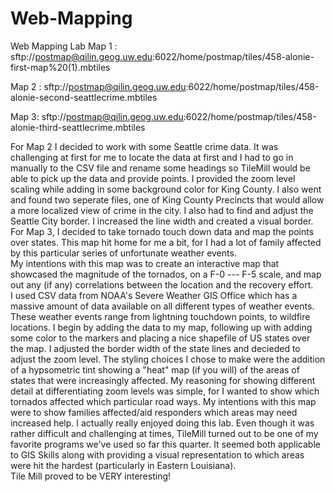 # Web-Mapping
Web Mapping Lab
Map 1 : sftp://postmap@qilin.geog.uw.edu:6022/home/postmap/tiles/458-alonie-first-map%20(1).mbtiles

Map 2 : sftp://postmap@qilin.geog.uw.edu:6022/home/postmap/tiles/458-alonie-second-seattlecrime.mbtiles

Map 3:  sftp://postmap@qilin.geog.uw.edu:6022/home/postmap/tiles/458-alonie-third-seattlecrime.mbtiles

For Map 2 I decided to work with some Seattle crime data. It was challenging at first for me to locate the data at first
and I had to go in manually to the CSV file and rename some headings so TileMill would be able to pick
up the data and provide points.  I provided the zoom level scaling while adding in some background color for 
King County.  I also went and found two seperate files, one of King County Precincts that would allow 
a more localized view of crime in the city.  I also had to find and adjust the Seattle City border.  I increased the
line width and created a visual border.  
For Map 3, I decided to take tornado touch down data and map the points over states.  This map hit home for
me a bit, for I had a lot of family affected by this particular series of unfortunate weather events.  
My intentions with this map was to create an interactive map that showcased the magnitude of the tornados,
on a F-0 --- F-5 scale, and map out any (if any) correlations between the location and the recovery effort.  
I used CSV data from NOAA's Severe Weather GIS Office which has a massive amount of data available
on all different types of weather events.  These weather events range from lightning touchdown points, 
to wildfire locations.  I begin by adding the data to my map, following up with adding some color to the markers
and placing a nice shapefile of US states over the map.  I adjusted the border width of the state lines and
decieded to adjust the zoom level.  The styling choices I chose to make were the addition of a hypsometric tint
showing a "heat" map (if you will) of the areas of states that were increasingly affected.  My reasoning for
showing different detail at differentiating zoom levels was simple, for I wanted to show which tornados affected
which particular road ways.  My intentions with this map were to show families affected/aid responders which areas 
may need increased help.  I actually really enjoyed doing this lab.  Even though it was rather difficult and challenging
at times, TileMill turned out to be one of my favorite programs we've used so far this quarter.  It seemed both applicable 
to GIS Skills along with providing a visual representation to which areas were hit the hardest (particularly in Eastern Louisiana).  
Tile Mill proved to be VERY interesting! 
